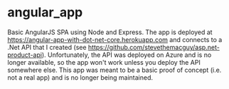 # angular_app
Basic AngularJS SPA using Node and Express. The app is deployed at https://angular-app-with-dot-net-core.herokuapp.com and connects to a .Net API that I created (see https://github.com/stevethemacguy/asp.net-product-api). Unfortunately, the API was deployed on Azure and is no longer available, so the app won't work unless you deploy the API somewhere else. This app was meant to be a basic proof of concept (i.e. not a real app) and is no longer being maintained.
